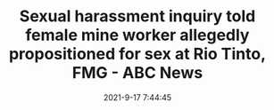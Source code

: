---
"title": "Sexual harassment inquiry told female mine worker allegedly propositioned for sex at Rio Tinto, FMG - ABC News"
"date": "2021-9-17 7:44:45"
"feed_name": "GOOGLENEWSMINING"
"feed_website": "https://news.google.com/search?q=mining%2Bincident&hl=en-US&gl=US&ceid=US:en"
"feed_rss": "https://news.google.com/rss/search?q=mining%2Bincident&hl=en-US&gl=US&ceid=US:en"
"link": "https://www.abc.net.au/news/2021-09-17/female-rio-tinto-fmg-worker-sexual-harassment-allegations/100471206"
"file": "_posts/2021-1-1-27e00f8b3689e421ca27d43c7b4b4fc0ab302766.md"
"accident": "0"
"drilling": "0"
"dead": "0"
"injured": "0"
---
